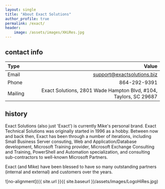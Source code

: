 ```yaml
---
layout: single
title: "About Exact Solutions"
author_profile: true
permalink: /exact/
header:
    image: /assets/images/XHiRes.jpg
---
```

## contact info

|Type|Value|
|:-|-:|
|Email|support@exactsolutions.biz|
|Phone|864-292-9391|
|Mailing|Exact Solutions, 2801 Wade Hampton Blvd, #104, Taylors, SC 29687|

## history

Exact Solutions (also just 'Exact') is currently Mike's personal brand. Exact Technical Solutions was originally started in 1996 as a hobby. Between now and back then, Exact has been through a number of iterations, including Small Business Server consuting, Web and Application/Database development,  Microsoft Training provider, Microsoft Exchange Consulting and Training, PowerShell and Automation specialization, and consulting sub-contractors to well-known Microsoft Partners.

Exact (and Mike) have been blessed to have so many outstanding partners (internal and external) and customers over the years.

![no-alignment]({{ site.url }}{{ site.baseurl }}/assets/images/LogoHiRes.jpg)
